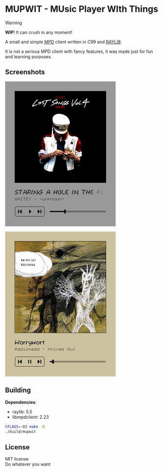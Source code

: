 # MUPWIT - MUsic Player WIth Things

> [!WARNING]
> **WIP**! It can crush in any moment!

A small and simple [MPD](https://www.musicpd.org) client written in C99 and
[RAYLIB](https://www.raylib.com).

It is not a serious MPD client with fancy features, it was made just for fun
and learning purposes.

## Screenshots

![1](./screenshots/1.png)

![2](./screenshots/2.png)

## Building

**Dependencies**:
- raylib: 5.5
- libmpdclient: 2.23

```sh
CFLAGS=-O3 make -B
./build/mupwit
```

## License

MIT license \
Do whatever you want
